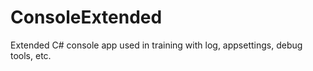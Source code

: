 # ConsoleExtended
Extended C# console app used in training with log, appsettings, debug tools, etc.
